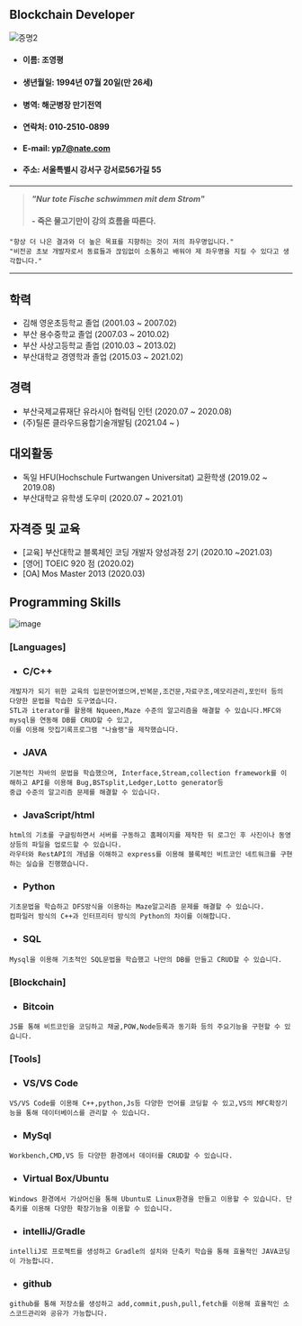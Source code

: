 ## Blockchain Developer #
![증명2](https://user-images.githubusercontent.com/80379900/110737822-745b7c00-8271-11eb-8bcb-42c542b24790.jpg)
  
  * #### 이름: 조영평
  * #### 생년월일: 1994년 07월 20일(만 26세)
  * #### 병역: 해군병장 만기전역
  * #### 연락처: 010-2510-0899
  * #### E-mail: yp7@nate.com 
  * #### 주소: 서울특별시 강서구 강서로56가길 55

    
  ---
   >***"Nur tote Fische schwimmen mit dem Strom"***
   >
   >#### - 죽은 물고기만이 강의 흐름을 따른다. ####
  
    "항상 더 나은 결과와 더 높은 목표를 지향하는 것이 저의 좌우명입니다."  
    "비전공 초보 개발자로서 동료들과 끊임없이 소통하고 배워야 제 좌우명을 지킬 수 있다고 생각합니다."
  
  ---  



  ## 학력
  * 김해 영운초등학교 졸업 (2001.03 ~ 2007.02)
  * 부산 용수중학교 졸업 (2007.03 ~ 2010.02)
  * 부산 사상고등학교 졸업 (2010.03 ~ 2013.02)
  * 부산대학교 경영학과 졸업 (2015.03 ~ 2021.02)


  ## 경력
  * 부산국제교류재단 유라시아 협력팀 인턴 (2020.07 ~ 2020.08)
  * (주)틸론 클라우드융합기술개발팀 (2021.04 ~ )
  
  
  ## 대외활동
  * 독일 HFU(Hochschule Furtwangen Universitat) 교환학생 (2019.02 ~ 2019.08)
  * 부산대학교 유학생 도우미 (2020.07 ~ 2021.01)
  
  
  ## 자격증 및 교육
  * [교육] 부산대학교 블록체인 코딩 개발자 양성과정 2기 (2020.10 ~2021.03)
  * [영어] TOEIC 920 점 (2020.02)
  * [OA] Mos Master 2013 (2020.03)

  
  ## Programming Skills
  ![image](https://user-images.githubusercontent.com/80379900/110747182-4f6f0500-8281-11eb-969a-27a96f246fe0.png)
  
  ### [Languages]
  
   * ### C/C++ ### 
  
    개발자가 되기 위한 교육의 입문언어였으며,반복문,조건문,자료구조,메모리관리,포인터 등의 다양한 문법을 학습한 도구였습니다.
    STL과 iterator를 활용해 Nqueen,Maze 수준의 알고리즘을 해결할 수 있습니다.MFC와 mysql을 연동해 DB를 CRUD할 수 있고, 
    이를 이용해 맛집기록프로그램 "나슐랭"을 제작했습니다.
    
   * ### JAVA ###

    기본적인 자바의 문법을 학습했으며, Interface,Stream,collection framework를 이해하고 API를 이용해 Bug,BSTsplit,Ledger,Lotto generator등
    중급 수준의 알고리즘 문제를 해결할 수 있습니다. 
  
   * ### JavaScript/html ###

    html의 기초를 구글링하면서 서버를 구동하고 홈페이지를 제작한 뒤 로그인 후 사진이나 동영상등의 파일을 업로드할 수 있습니다.
    라우터와 RestAPI의 개념을 이해하고 express를 이용해 블록체인 비트코인 네트워크를 구현하는 실습을 진행했습니다.
   
   * ### Python ###

    기초문법을 학습하고 DFS방식을 이용하는 Maze알고리즘 문제를 해결할 수 있습니다.
    컴파일러 방식의 C++과 인터프리터 방식의 Python의 차이를 이해합니다.
  
   * ### SQL ###

    Mysql을 이용해 기초적인 SQL문법을 학습했고 나만의 DB를 만들고 CRUD할 수 있습니다.
    
   ### [Blockchain]
   
   * ### Bitcoin ###

    JS를 통해 비트코인을 코딩하고 채굴,POW,Node등록과 동기화 등의 주요기능을 구현할 수 있습니다.
   
   ### [Tools]
   
   * ### VS/VS Code ###

    VS/VS Code를 이용해 C++,python,Js등 다양한 언어를 코딩할 수 있고,VS의 MFC확장기능을 통해 데이터베이스를 관리할 수 있습니다.

   * ### MySql ###

    Workbench,CMD,VS 등 다양한 환경에서 데이터를 CRUD할 수 있습니다.
  
   * ### Virtual Box/Ubuntu ###

    Windows 환경에서 가상머신을 통해 Ubuntu로 Linux환경을 만들고 이용할 수 있습니다. 단축키를 이용해 다양한 확장기능을 이용할 수 있습니다.
   
   * ### intelliJ/Gradle ###

    intelliJ로 프로젝트를 생성하고 Gradle의 설치와 단축키 학습을 통해 효율적인 JAVA코딩이 가능합니다.
   
   * ### github ###

    github를 통해 저장소를 생성하고 add,commit,push,pull,fetch를 이용해 효율적인 소스코드관리와 공유가 가능합니다.

    
